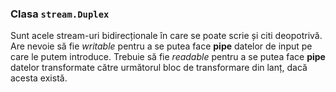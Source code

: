 ### Clasa `stream.Duplex`

Sunt acele stream-uri bidirecționale în care se poate scrie și citi deopotrivă. Are nevoie să fie *writable* pentru a se putea face **pipe** datelor de input pe care le putem introduce. Trebuie să fie *readable* pentru a se putea face **pipe** datelor transformate către următorul bloc de transformare din lanț, dacă acesta există.
